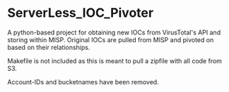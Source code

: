 # ServerLess_IOC_Pivoter
A python-based project for obtaining new IOCs from VirusTotal's API and storing within MISP.  Original IOCs are pulled from MISP and pivoted on based on their relationships.  


Makefile is not included as this is meant to pull a zipfile with all code from S3.  

Account-IDs and bucketnames have been removed.  


